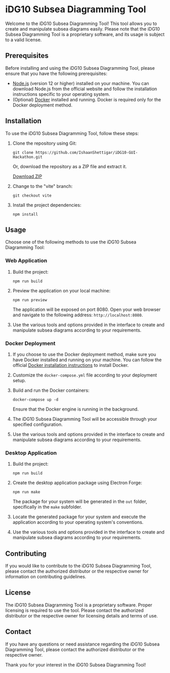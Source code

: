 # iDG10 Subsea Diagramming Tool

Welcome to the iDG10 Subsea Diagramming Tool! This tool allows you to create and manipulate subsea diagrams easily. Please note that the iDG10 Subsea Diagramming Tool is a proprietary software, and its usage is subject to a valid license.

## Prerequisites

Before installing and using the iDG10 Subsea Diagramming Tool, please ensure that you have the following prerequisites:

- [Node.js](https://nodejs.org) (version 12 or higher) installed on your machine. You can download Node.js from the official website and follow the installation instructions specific to your operating system.
- (Optional) [Docker](https://www.docker.com/) installed and running. Docker is required only for the Docker deployment method.

## Installation

To use the iDG10 Subsea Diagramming Tool, follow these steps:

1. Clone the repository using Git:

   ```shell
   git clone https://github.com/IshaanShettigar/iDG10-GUI-Hackathon.git
   ```

   Or, download the repository as a ZIP file and extract it.

   [Download ZIP](https://github.com/IshaanShettigar/iDG10-GUI-Hackathon/archive/refs/heads/vite.zip)

2. Change to the "vite" branch:

   ```shell
   git checkout vite
   ```

3. Install the project dependencies:

   ```shell
   npm install
   ```

## Usage

Choose one of the following methods to use the iDG10 Subsea Diagramming Tool:

### Web Application

1. Build the project:

   ```shell
   npm run build
   ```

2. Preview the application on your local machine:

   ```shell
   npm run preview
   ```

   The application will be exposed on port 8080. Open your web browser and navigate to the following address: `http://localhost:8080`.

3. Use the various tools and options provided in the interface to create and manipulate subsea diagrams according to your requirements.

### Docker Deployment

1. If you choose to use the Docker deployment method, make sure you have Docker installed and running on your machine. You can follow the official [Docker installation instructions](https://docs.docker.com/get-docker/) to install Docker.

2. Customize the `docker-compose.yml` file according to your deployment setup.

3. Build and run the Docker containers:

   ```shell
   docker-compose up -d
   ```

   Ensure that the Docker engine is running in the background.

4. The iDG10 Subsea Diagramming Tool will be accessible through your specified configuration.

5. Use the various tools and options provided in the interface to create and manipulate subsea diagrams according to your requirements.

### Desktop Application

1. Build the project:

   ```shell
   npm run build
   ```

2. Create the desktop application package using Electron Forge:

   ```shell
   npm run make
   ```

   The package for your system will be generated in the `out` folder, specifically in the `make` subfolder.

3. Locate the generated package for your system and execute the application according to your operating system's conventions.

4. Use the various tools and options provided in the interface to create and manipulate subsea diagrams according to your requirements.

## Contributing

If you would like to contribute to the iDG10 Subsea Diagramming Tool, please contact the authorized distributor or the respective owner for information on contributing guidelines.

## License

The iDG10 Subsea Diagramming Tool is a proprietary software. Proper licensing is required to use the tool. Please contact the authorized distributor or the respective owner for licensing details and terms of use.

## Contact

If you have any questions or need assistance regarding the iDG10 Subsea Diagramming Tool, please contact the authorized distributor or the respective owner.

Thank you for your interest in the iDG10 Subsea Diagramming Tool!
